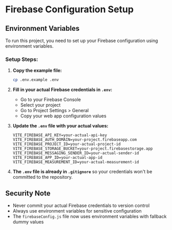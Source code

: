 # Firebase Configuration Setup

## Environment Variables

To run this project, you need to set up your Firebase configuration using environment variables.

### Setup Steps:

1. **Copy the example file:**
   ```bash
   cp .env.example .env
   ```

2. **Fill in your actual Firebase credentials in `.env`:**
   - Go to your Firebase Console
   - Select your project
   - Go to Project Settings > General
   - Copy your web app configuration values

3. **Update the `.env` file with your actual values:**
   ```env
   VITE_FIREBASE_API_KEY=your-actual-api-key
   VITE_FIREBASE_AUTH_DOMAIN=your-project.firebaseapp.com
   VITE_FIREBASE_PROJECT_ID=your-actual-project-id
   VITE_FIREBASE_STORAGE_BUCKET=your-project.firebasestorage.app
   VITE_FIREBASE_MESSAGING_SENDER_ID=your-actual-sender-id
   VITE_FIREBASE_APP_ID=your-actual-app-id
   VITE_FIREBASE_MEASUREMENT_ID=your-actual-measurement-id
   ```

4. **The `.env` file is already in `.gitignore`** so your credentials won't be committed to the repository.

## Security Note

- Never commit your actual Firebase credentials to version control
- Always use environment variables for sensitive configuration
- The `firebaseConfig.js` file now uses environment variables with fallback dummy values